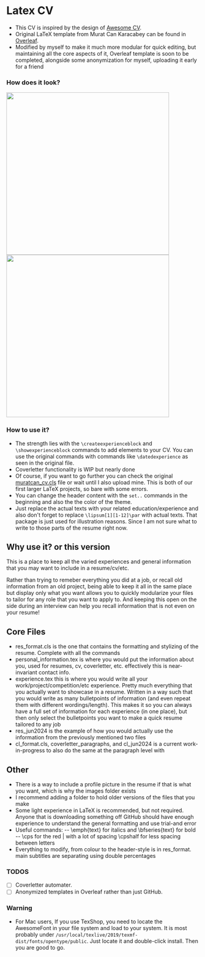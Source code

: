 # Latex CV
- This CV is inspired by the design of [Awesome CV](https://github.com/posquit0/Awesome-CV).
- Original LaTeX template from Murat Can Karacabey can be found in [Overleaf](https://www.overleaf.com/latex/templates/murats-cv-template/gfwjwshrzqgd). 
- Modified by myself to make it much more modular for quick editing, but maintaining all the core aspects of it, Overleaf template is soon to be completed, alongside some anonymization for myself, uploading it early for a friend

### How does it look?

<img src="https://github.com/muratcankaracabey/latex_cv/blob/master/images/example_cv.png" width="425"/> <img src="https://github.com/muratcankaracabey/latex_cv/blob/master/images/coverletter.png" width="425"/> 

### How to use it?
- The strength lies with the ```\createexperienceblock``` and ```\showexperienceblock``` commands to add elements to your CV. You can use the original commands with commands like ```\datedexperience``` as seen in the original file. 
- Coverletter functionality is WIP but nearly done
- Of course, if you want to go further you can check the original [muratcan_cv.cls](https://github.com/muratcankaracabey/latex_cv/blob/master/muratcan_cv.cls) file or wait until I also upload mine. This is both of our first larger LaTeX projects, so bare with some errors.
- You can change the header content with the ```set..``` commands in the beginning and also the the color of the theme.
- Just replace the actual texts with your related education/experience and also don't forget to replace ```\lipsum[1][1-12]\par``` with actual texts. That package is just used for illustration reasons. Since I am not sure what to write to those parts of the resume right now.

## Why use it? or this version
This is a place to keep all the varied experiences and general information that you may want to include in a resume/cv/etc. 

Rather than trying to remeber everything you did at a job, or recall old information from an old project, being able to keep it all in the same place but display only what you want allows you to quickly modularize your files to tailor for any role that you want to apply to. And keeping this open on the side during an interview can help you recall information that is not even on your resume!

## Core Files
- res_format.cls is the one that contains the formatting and stylizing of the resume. Complete with all the commands
- personal_information.tex is where you would put the information about you, used for resumes, cv, coverletter, etc. effectively this is near-invariant contact info.
- experience.tex this is where you would write all your work/project/competition/etc experience. Pretty much everything that you actually want to showcase in a resume. Written in a way such that you would write as many bulletpoints of information (and even repeat them with different wordings/length). This makes it so you can always have a full set of information for each experience (in one place), but then only select the bulletpoints you want to make a quick resume tailored to any job
- res_jun2024 is the example of how you would actually use the information from the previously mentioned two files
- cl_format.cls, coverletter_paragraphs, and cl_jun2024 is a current work-in-progress to also do the same at the paragraph level with

## Other
- There is a way to include a profile picture in the resume if that is what you want, which is why the images folder exists
- I recommend adding a folder to hold older versions of the files that you make
- Some light experience in LaTeX is recommended, but not required. Anyone that is downloading something off GitHub should have enough experience to understand the general formatting and use trial-and error
- Useful commands:
-- \emph{text} for italics and \bfseries{text} for bold
-- \cps for the red | with a lot of spacing \cpshalf for less spacing between letters
- Everything to modify, from colour to the header-style is in res_format. main subtitles are separating using double percentages
   
### TODOS

- [ ] Coverletter automater.
- [ ] Anonymized templates in Overleaf rather than just GitHub.

### Warning
- For Mac users, If you use TexShop, you need to locate the AwesomeFont in your file system and load to your system. It is most probably under ```/usr/local/texlive/2019/texmf-dist/fonts/opentype/public```. Just locate it and double-click install. Then you are good to go.
